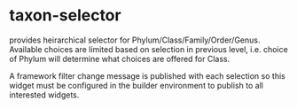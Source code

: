 # taxon-selector

provides heirarchical selector for Phylum/Class/Family/Order/Genus. Available choices are limited based on selection in previous level, i.e. choice of Phylum will determine what choices are offered for Class.

A framework filter change message is published with each selection so this widget must be configured in the builder environment to publish to all interested widgets.

